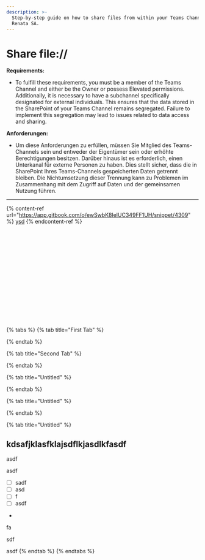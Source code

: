 ```yaml
---
description: >-
  Step-by-step guide on how to share files from within your Teams Channel at
  Renata SA.
---
```


# Share file://

**Requirements:**

* To fulfill these requirements, you must be a member of the Teams Channel and either be the Owner or possess Elevated permissions. Additionally, it is necessary to have a subchannel specifically designated for external individuals. This ensures that the data stored in the SharePoint of your Teams Channel remains segregated. Failure to implement this segregation may lead to issues related to data access and sharing.

**Anforderungen:**

* Um diese Anforderungen zu erfüllen, müssen Sie Mitglied des Teams-Channels sein und entweder der Eigentümer sein oder erhöhte Berechtigungen besitzen. Darüber hinaus ist es erforderlich, einen Unterkanal für externe Personen zu haben. Dies stellt sicher, dass die in SharePoint Ihres Teams-Channels gespeicherten Daten getrennt bleiben. Die Nichtumsetzung dieser Trennung kann zu Problemen im Zusammenhang mit dem Zugriff auf Daten und der gemeinsamen Nutzung führen.

***

{% content-ref url="https://app.gitbook.com/o/ewSwbK8leIUC349FF1UH/snippet/4309" %}
[ysd](https://app.gitbook.com/o/ewSwbK8leIUC349FF1UH/snippet/4309)
{% endcontent-ref %}

<figure><img src="../../../.gitbook/assets/1 (1).png" alt=""><figcaption></figcaption></figure>

<figure><img src="../../../.gitbook/assets/2.png" alt=""><figcaption></figcaption></figure>

<figure><img src="../../../.gitbook/assets/3.png" alt=""><figcaption></figcaption></figure>

<figure><img src="../../../.gitbook/assets/4.png" alt=""><figcaption></figcaption></figure>

<figure><img src="../../../.gitbook/assets/4.1.png" alt=""><figcaption></figcaption></figure>

<figure><img src="../../../.gitbook/assets/5.png" alt=""><figcaption></figcaption></figure>

<figure><img src="../../../.gitbook/assets/6.png" alt=""><figcaption></figcaption></figure>

<figure><img src="../../../.gitbook/assets/7.png" alt=""><figcaption></figcaption></figure>

<figure><img src="../../../.gitbook/assets/8.png" alt=""><figcaption></figcaption></figure>

<figure><img src="../../../.gitbook/assets/9.png" alt=""><figcaption></figcaption></figure>

<figure><img src="../../../.gitbook/assets/10.png" alt=""><figcaption></figcaption></figure>

<figure><img src="../../../.gitbook/assets/11.png" alt=""><figcaption></figcaption></figure>

<figure><img src="../../../.gitbook/assets/12.png" alt=""><figcaption></figcaption></figure>

<figure><img src="../../../.gitbook/assets/13.png" alt=""><figcaption></figcaption></figure>

<figure><img src="../../../.gitbook/assets/15.2.png" alt=""><figcaption></figcaption></figure>

<figure><img src="../../../.gitbook/assets/15.4.png" alt=""><figcaption></figcaption></figure>

<figure><img src="../../../.gitbook/assets/15.5.png" alt=""><figcaption></figcaption></figure>

<figure><img src="../../../.gitbook/assets/15.6.png" alt=""><figcaption></figcaption></figure>







{% tabs %}
{% tab title="First Tab" %}

{% endtab %}

{% tab title="Second Tab" %}

{% endtab %}

{% tab title="Untitled" %}

{% endtab %}

{% tab title="Untitled" %}

{% endtab %}

{% tab title="Untitled" %}
## kdsafjklasfklajsdflkjasdlkfasdf

asdf

asdf

* [ ] sadf
* [ ] asd
* [ ] f
* [ ] asdf
*

fa

sdf

asdf
{% endtab %}
{% endtabs %}
